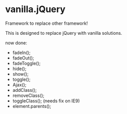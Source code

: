 # vanilla.jQuery

Framework to replace other framework!

This is designed to replace jQuery with vanilla solutions.


now done:
* fadeIn();
* fadeOut();
* fadeToggle();
* hide();
* show();
* toggle();
* Ajax();
* addClass();
* removeClass();
* toggleClass(); (needs fix on IE9)
* element.parents();
